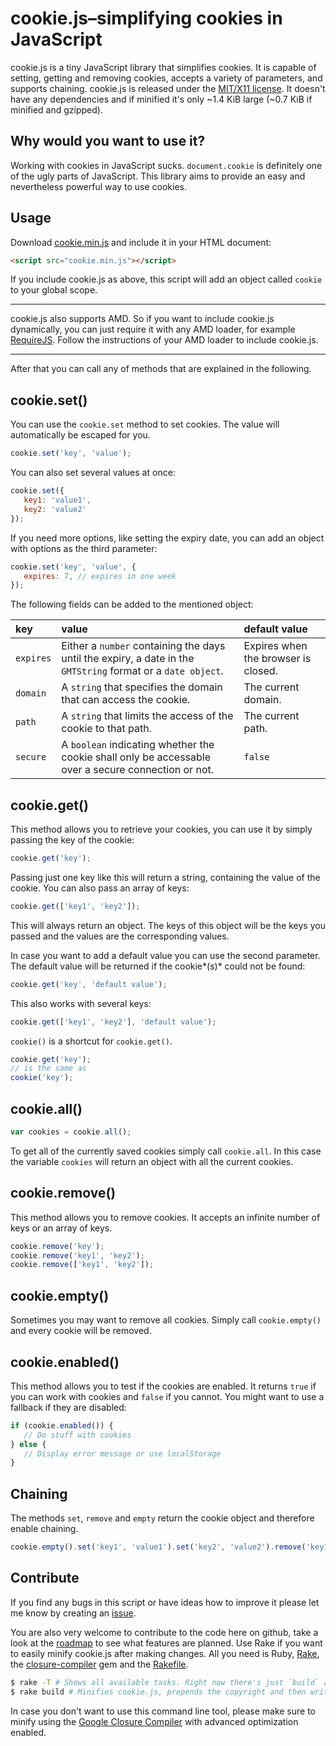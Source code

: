 #  cookie.js–simplifying cookies in JavaScript

cookie.js is a tiny JavaScript library that simplifies cookies. It is capable of setting, getting and removing cookies, accepts a variety of parameters, and supports chaining. cookie.js is released under the [MIT/X11 license](https://github.com/js-coder/cookie.js/blob/master/license). It doesn't have any dependencies and if minified it's only ~1.4 KiB large (~0.7 KiB if minified and gzipped).

## Why would you want to use it?
Working with cookies in JavaScript sucks. `document.cookie` is definitely one of the ugly parts of JavaScript. This library aims to provide an easy and nevertheless powerful way to use cookies.

## Usage

Download [cookie.min.js](https://raw.github.com/js-coder/cookie.js/master/cookie.min.js) and include it in your HTML document:

```html
<script src="cookie.min.js"></script>
```

If you include cookie.js as above, this script will add an object called `cookie` to your global scope.

---

cookie.js also supports AMD. So if you want to include cookie.js dynamically, you can just require it with any AMD loader, for example [RequireJS](http://requirejs.org/).
Follow the instructions of your AMD loader to include cookie.js.

---

After that you can call any of methods that are explained in the following.

## cookie.set()
You can use the `cookie.set` method to set cookies. The value will automatically be escaped for you.

```javascript
cookie.set('key', 'value');
```

You can also set several values at once:

```javascript
cookie.set({
   key1: 'value1',
   key2: 'value2'
});
```

If you need more options, like setting the expiry date, you can add an object with options as the third parameter:

```javascript
cookie.set('key', 'value', {
   expires: 7, // expires in one week
});
```

The following fields can be added to the mentioned object:

| key | value | default value |
|:--|:--|:--|
| `expires` |  Either a `number` containing the days until the expiry, a date in the `GMTString` format or a `date object`. | Expires when the browser is closed. |
| `domain` |  A `string` that specifies the domain that can access the cookie. | The current domain. |
| `path` | A `string` that limits the access of the cookie to that path. | The current path. |
| `secure` | A `boolean` indicating whether the cookie shall only be accessable over a secure connection or not. | `false` |

## cookie.get()
This method allows you to retrieve your cookies, you can use it by simply passing the key of the cookie:

```javascript
cookie.get('key');
```

Passing just one key like this will return a string, containing the value of the cookie. You can also pass an array of keys:

```javascript
cookie.get(['key1', 'key2']);
```

This will always return an object. The keys of this object will be the keys you passed and the values are the corresponding values.

In case you want to add a default value you can use the second parameter. The default value will be returned if the cookie*(s)* could not be found:

```javascript
cookie.get('key', 'default value');
```

This also works with several keys:

```javascript
cookie.get(['key1', 'key2'], 'default value');
```

`cookie()` is a shortcut for `cookie.get()`. 

```javascript
cookie.get('key'); 
// is the same as
cookie('key');
```

## cookie.all()

```javascript
var cookies = cookie.all();
```

To get all of the currently saved cookies simply call `cookie.all`. In this case the variable `cookies` will return an object with all the current cookies.

## cookie.remove()

This method allows you to remove cookies. It accepts an infinite number of keys or an array of keys.

```javascript
cookie.remove('key');
cookie.remove('key1', 'key2');
cookie.remove(['key1', 'key2']);
```

## cookie.empty()

Sometimes you may want to remove all cookies. Simply call `cookie.empty()` and every cookie will be removed.

## cookie.enabled()

This method allows you to test if the cookies are enabled. It returns `true` if you can work with cookies and `false` if you cannot. You might want to use a fallback if they are disabled:

```javascript
if (cookie.enabled()) {
   // Do stuff with cookies
} else {
   // Display error message or use localStorage
}
```

## Chaining

The methods `set`, `remove` and `empty` return the cookie object and therefore enable chaining. 

```javascript
cookie.empty().set('key1', 'value1').set('key2', 'value2').remove('key1');
```

## Contribute

If you find any bugs in this script or have ideas how to improve it please let me know by creating an [issue](https://github.com/js-coder/cookie.js/issues). 

You are also very welcome to contribute to the code here on github, take a look at the [roadmap](https://github.com/js-coder/cookie.js/blob/master/roadmap.md) to see what features are planned. Use Rake if you want to easily minify cookie.js after making changes. All you need is Ruby, [Rake](http://rake.rubyforge.org/), the [closure-compiler](https://github.com/documentcloud/closure-compiler) gem and the [Rakefile](https://github.com/js-coder/cookie.js/blob/master/Rakefile).

```bash
$ rake -T # Shows all available tasks. Right now there's just `build` available.
$ rake build # Minifies cookie.js, prepends the copyright and then writes the result to cookie.min.js.
```

In case you don't want to use this command line tool, please make sure to minify using the [Google Closure Compiler](http://closure-compiler.appspot.com/home) with advanced optimization enabled.